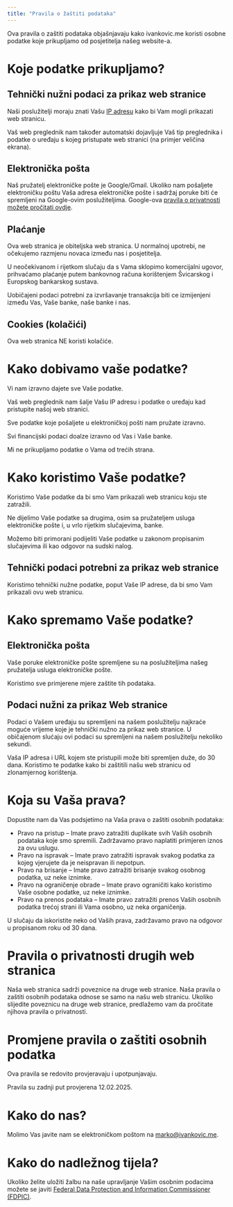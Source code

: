 ```yaml
---
title: "Pravila o žaštiti podataka"
---
```

Ova pravila o zaštiti podataka objašnjavaju kako ivankovic.me koristi osobne
podatke koje prikupljamo od posjetitelja našeg website-a.

# Koje podatke prikupljamo?

## Tehnički nužni podaci za prikaz web stranice

Naši poslužitelji moraju znati Vašu [IP
adresu](https://en.wikipedia.org/wiki/IP_address) kako bi Vam mogli prikazati
web stranicu.

Vaš web preglednik nam također automatski dojavljuje Vaš tip preglednika i
podatke o uređaju s kojeg pristupate web stranici (na primjer veličina ekrana).

## Elektronička pošta

Naš pružatelj elektroničke pošte je Google/Gmail. Ukoliko nam pošaljete
elektroničku poštu Vaša adresa elektroničke pošte i sadržaj poruke biti će
spremljeni na Google-ovim poslužiteljima. Google-ova [pravila o privatnosti
možete pročitati ovdje](https://policies.google.com/privacy).

## Plaćanje

Ova web stranica je obiteljska web stranica. U normalnoj upotrebi, ne očekujemo
razmjenu novaca između nas i posjetitelja.

U neočekivanom i rijetkom slučaju da s Vama sklopimo komercijalni ugovor, prihvaćamo
plaćanje putem bankovnog računa korištenjem Švicarskog i Europskog
bankarskog sustava.

Uobičajeni podaci potrebni za izvršavanje transakcija biti ce izmijenjeni između
Vas, Vaše banke, naše banke i nas.

## Cookies (kolačići)

Ova web stranica NE koristi kolačiće.

# Kako dobivamo vaše podatke?

Vi nam izravno dajete sve Vaše podatke.

Vaš web preglednik nam šalje Vašu IP adresu i podatke o uređaju kad pristupite
našoj web stranici.

Sve podatke koje pošaljete u elektroničkoj pošti nam pružate izravno.

Svi financijski podaci doalze izravno od Vas i Vaše banke.

Mi ne prikupljamo podatke o Vama od trećih strana.

# Kako koristimo Vaše podatke?

Koristimo Vaše podatke da bi smo Vam prikazali web stranicu koju ste zatražili.

Ne dijelimo Vaše podatke sa drugima, osim sa pružateljem usluga elektroničke
pošte i, u vrlo rijetkim slučajevima, banke.

Možemo biti primorani podijeliti Vaše podatke u zakonom propisanim slučajevima
ili kao odgovor na sudski nalog.

## Tehnički podaci potrebni za prikaz web stranice

Koristimo tehnički nužne podatke, poput Vaše IP adrese, da bi smo Vam prikazali
ovu web stranicu.

# Kako spremamo Vaše podatke?

## Elektronička pošta

Vaše poruke elektroničke pošte spremljene su na poslužiteljima našeg pružatelja
usluga elektroničke pošte.

Koristimo sve primjerene mjere zaštite tih podataka.

## Podaci nužni za prikaz Web stranice

Podaci o Vašem uređaju su spremljeni na našem poslužitelju najkraće moguće
vrijeme koje je tehnički nužno za prikaz web stranice. U običajenom slućaju ovi
podaci su spremljeni na našem poslužitelju nekoliko sekundi.

Vaša IP adresa i URL kojem ste pristupili može biti spremljen duže, do 30 dana.
Koristimo te podatke kako bi zaštitili našu web stranicu od zlonamjernog
korištenja.

# Koja su Vaša prava?

Dopustite nam da Vas podsjetimo na Vaša prava o zaštiti osobnih podataka:

*   Pravo na pristup – Imate pravo zatražiti duplikate svih Vaših osobnih
    podataka koje smo spremili. Zadržavamo pravo naplatiti primjeren iznos za
    ovu uslugu.
*   Pravo na ispravak – Imate pravo zatražiti ispravak svakog podatka za kojeg
    vjerujete da je neispravan ili nepotpun.
*   Pravo na brisanje – Imate pravo zatražiti brisanje svakog osobnog podatka,
    uz neke iznimke.
*   Pravo na ograničenje obrade – Imate pravo ograničiti kako koristimo Vaše
    osobne podatke, uz neke iznimke.
*   Pravo na prenos podataka – Imate pravo zatražiti prenos Vaših osobnih
    podatka trećoj strani ili Vama osobno, uz neka organičenja.

U slučaju da iskoristite neko od Vaših prava, zadržavamo pravo na odgovor u
propisanom roku od 30 dana.

# Pravila o privatnosti drugih web stranica

Naša web stranica sadrži poveznice na druge web stranice. Naša pravila o zaštiti
osobnih podataka odnose se samo na našu web stranicu. Ukoliko slijedite
poveznicu na druge web stranice, predlažemo vam da pročitate njihova pravila o
privatnosti.

# Promjene pravila o zaštiti osobnih podatka

Ova pravila se redovito provjeravaju i upotpunjavaju.

Pravila su zadnji put provjerena 12.02.2025.

# Kako do nas?

Molimo Vas javite nam se elektroničkom poštom na marko@ivankovic.me.

# Kako do nadležnog tijela?

Ukoliko želite uložiti žalbu na naše upravljanje Vašim osobnim podacima možete
se javiti [Federal Data Protection and Information Commissioner
(FDPIC)](https://www.edoeb.admin.ch/edoeb/en/home.html).
